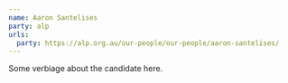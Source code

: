 ```yaml
---
name: Aaron Santelises
party: alp
urls:
  party: https://alp.org.au/our-people/our-people/aaron-santelises/
---
```

Some verbiage about the candidate here.
